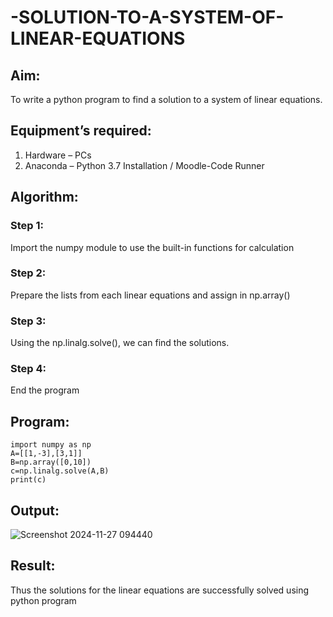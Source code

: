 # -SOLUTION-TO-A-SYSTEM-OF-LINEAR-EQUATIONS
## Aim:
To write a python program to find a solution to a system of linear equations.
## Equipment’s required:
1. 	Hardware – PCs
2. 	Anaconda – Python 3.7 Installation / Moodle-Code Runner
## Algorithm:
### Step 1: 
Import the numpy module to use the built-in functions for calculation
### Step 2: 
Prepare the lists from each linear equations and assign in np.array()
### Step 3: 
Using the np.linalg.solve(), we can find the solutions.
### Step 4: 
End the program
## Program:
```
import numpy as np
A=[[1,-3],[3,1]]
B=np.array([0,10])
c=np.linalg.solve(A,B)
print(c)
```

## Output:
![Screenshot 2024-11-27 094440](https://github.com/user-attachments/assets/888f8cb9-569e-4e71-9129-e0262c5b5c69)

## Result: 
Thus the solutions for the linear equations are successfully solved using python program

